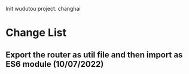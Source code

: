 Init wudutou project. changhai

# Change List

## Export the router as util file and then import as ES6 module (10/07/2022)

